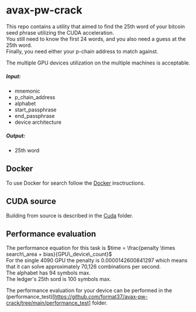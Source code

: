 # avax-pw-crack
This repo contains a utility that aimed to find the 25th word of your bitcoin seed phrase utilizing the CUDA acceleration.  
You still need to know the first 24 words, and you also need a guess at the 25th word.  
Finally, you need either your p-chain address to match against.  

The multiple GPU devices utilization on the multiple machines is acceptable.  
  
##### Input:
* mnemonic  
* p_chain_address  
* alphabet  
* start_passphrase  
* end_passphrase  
* device architecture  
  
##### Output:
* 25th word  

## Docker
To use Docker for search follow the [Docker](https://github.com/format37/avax-pw-crack/tree/main/docker) insctructions.  

## CUDA source
Building from source is described in the [Cuda](https://github.com/format37/avax-pw-crack/tree/main/cuda) folder.  

## Performance evaluation
The performance equation for this task is $time = \frac{penalty \times search\_area + bias}{GPU\_device\_count}$  
For the single 4090 GPU the penalty is 0.0000142600841297 which means that it can solve approximately 70,126 combinations per second.  
The alphabet has 94 symbols max.  
The ledger's 25th sord is 100 symbols max.  
  
The performance evaluation for your device can be performed in the (performance_test)[https://github.com/format37/avax-pw-crack/tree/main/performance_test] folder.
  